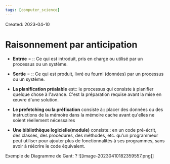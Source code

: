 ```yaml
---
tags: [computer_science] 
---
```

Created: 2023-04-10

# Raisonnement par anticipation
- **Entrée** = :: Ce qui est introduit, pris en charge ou utilisé par un processus ou un système.
<!--SR:!2024-06-02,92,206-->
- **Sortie** = :: Ce qui est produit, livré ou fourni (données) par un processus ou un système.
<!--SR:!2024-09-19,297,226-->

- **La planification préalable** est:: le processus qui consiste à planifier quelque chose à l'avance. C'est la préparation requise avant la mise en œuvre d'une solution.
<!--SR:!2024-05-20,226,226-->
- **Le prefetching ou la préfixation** consiste à:: placer des données ou des instructions de la mémoire dans la mémoire cache avant qu'elles ne soient réellement nécessaires
<!--SR:!2024-06-29,250,230-->
- **Une bibliothèque logicielle(module)** consiste:: en un code pré-écrit, des classes, des procédures, des méthodes, etc. qu'un programmeur peut utiliser pour ajouter plus de fonctionnalités à ses programmes, sans avoir à réécrire le code équivalent.
<!--SR:!2024-04-05,35,190-->

Exemple de Diagramme de Gant:
?
![[image-20230410182359557.png]]
<!--SR:!2024-07-18,160,230-->

